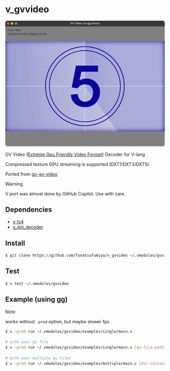 # v_gvvideo

![docs/screenshot.png](docs/screenshot.png)

GV Video ([Extreme Gpu Friendly Video Format](https://github.com/Ushio/ofxExtremeGpuVideo)) Decoder for V-lang 

Compressed texture GPU streaming is supported (DXT1/DXT3/DXT5).

Ported from [go-gv-video](https://github.com/funatsufumiya/go-gv-video/)

> [!WARNING]
> V port was almost done by GitHub Copilot. Use with care.

## Dependencies

- [v-lz4](https://github.com/funatsufumiya/v-lz4/)
- [v_dxt_decoder](https://github.com/funatsufumiya/v_dxt_decoder/)

## Install

```bash
$ git clone https://github.com/funatsufumiya/v_gvvideo ~/.vmodules/gvvideo
```

## Test

```bash
$ v test ~/.vmodules/gvvideo
```

## Example (using gg)

> [!NOTE]
> works without `-prod` option, but maybe slower fps

```bash
$ v -prod run ~/.vmodules/gvvideo/examples/single/main.v

# with your gv file
$ v -prod run ~/.vmodules/gvvideo/examples/single/main.v [gv-file-path]

# with your multiple gv files
$ v -prod run ~/.vmodules/gvvideo/examples/multiple/main.v [dir-containing-gv-files]
```

